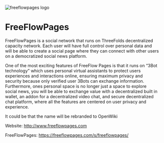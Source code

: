 ![freeflowpages logo](/img/freeflowpages-logo.jpg)

# FreeFlowPages

FreeFlowPages is a social network that runs on ThreeFolds decentralized capacity network. 
Each user will have full control over personal data and will be able to create a social page where they can connect with other users on a democratized social news platform. 

One of the most exciting features of FreeFlow Pages is that it runs on “3Bot technology” which uses personal virtual assistants to protect users experiences and interactions online, ensuring maximum privacy and security because only verified user 3Bots can exchange information. Furthermore, ones personal space is no longer just a space to explore social news, you will be able to exchange value with a decentralized built in wallet, an addon for a decentralized video chat, and secure decentralized chat platform, where all the features are centered on user privacy and experience. 

It could be that the name will be rebranded to OpenWiki

Website: http://www.freeflowpages.com

FreeFlowPages: https://freeflowpages.com/s/freeflowpages/